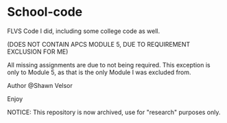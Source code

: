 # School-code

FLVS Code I did, including some college code as well.

(DOES NOT CONTAIN APCS MODULE 5, DUE TO REQUIREMENT EXCLUSION FOR ME)

All missing assignments are due to not being required. This exception is only to Module 5,
as that is the only Module I was excluded from.

Author @Shawn Velsor

Enjoy

NOTICE: This repository is now archived, use for "research" purposes only.

